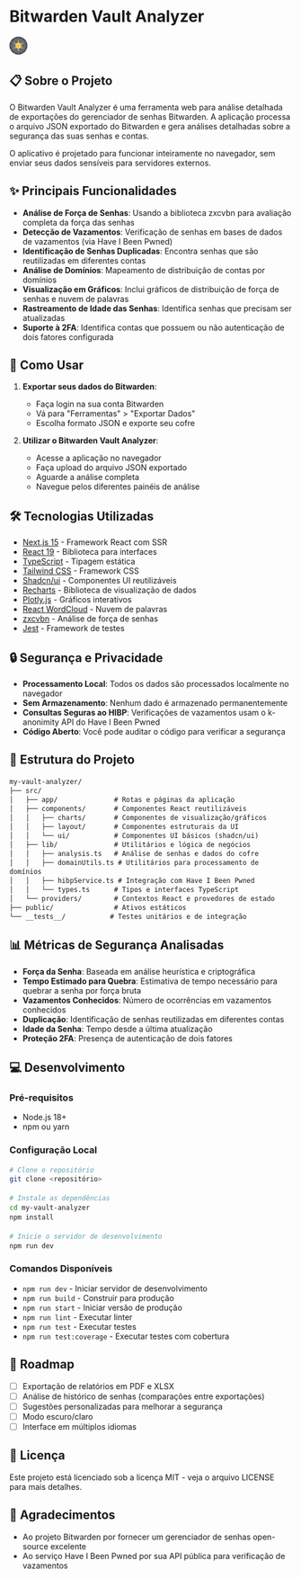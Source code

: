 # Bitwarden Vault Analyzer

![Bitwarden Vault Analyzer Logo](/public/favicon-32x32.png)

## 📋 Sobre o Projeto

O Bitwarden Vault Analyzer é uma ferramenta web para análise detalhada de exportações do gerenciador de senhas Bitwarden. A aplicação processa o arquivo JSON exportado do Bitwarden e gera análises detalhadas sobre a segurança das suas senhas e contas.

O aplicativo é projetado para funcionar inteiramente no navegador, sem enviar seus dados sensíveis para servidores externos.

## ✨ Principais Funcionalidades

- **Análise de Força de Senhas**: Usando a biblioteca zxcvbn para avaliação completa da força das senhas
- **Detecção de Vazamentos**: Verificação de senhas em bases de dados de vazamentos (via Have I Been Pwned)
- **Identificação de Senhas Duplicadas**: Encontra senhas que são reutilizadas em diferentes contas
- **Análise de Domínios**: Mapeamento de distribuição de contas por domínios
- **Visualização em Gráficos**: Inclui gráficos de distribuição de força de senhas e nuvem de palavras
- **Rastreamento de Idade das Senhas**: Identifica senhas que precisam ser atualizadas
- **Suporte à 2FA**: Identifica contas que possuem ou não autenticação de dois fatores configurada

## 🚀 Como Usar

1. **Exportar seus dados do Bitwarden**:

   - Faça login na sua conta Bitwarden
   - Vá para "Ferramentas" > "Exportar Dados"
   - Escolha formato JSON e exporte seu cofre

2. **Utilizar o Bitwarden Vault Analyzer**:
   - Acesse a aplicação no navegador
   - Faça upload do arquivo JSON exportado
   - Aguarde a análise completa
   - Navegue pelos diferentes painéis de análise

## 🛠️ Tecnologias Utilizadas

- [Next.js 15](https://nextjs.org/) - Framework React com SSR
- [React 19](https://react.dev/) - Biblioteca para interfaces
- [TypeScript](https://www.typescriptlang.org/) - Tipagem estática
- [Tailwind CSS](https://tailwindcss.com/) - Framework CSS
- [Shadcn/ui](https://ui.shadcn.com/) - Componentes UI reutilizáveis
- [Recharts](https://recharts.org/) - Biblioteca de visualização de dados
- [Plotly.js](https://plotly.com/javascript/) - Gráficos interativos
- [React WordCloud](https://github.com/chrisrzhou/react-wordcloud) - Nuvem de palavras
- [zxcvbn](https://github.com/dropbox/zxcvbn) - Análise de força de senhas
- [Jest](https://jestjs.io/) - Framework de testes

## 🔒 Segurança e Privacidade

- **Processamento Local**: Todos os dados são processados localmente no navegador
- **Sem Armazenamento**: Nenhum dado é armazenado permanentemente
- **Consultas Seguras ao HIBP**: Verificações de vazamentos usam o k-anonimity API do Have I Been Pwned
- **Código Aberto**: Você pode auditar o código para verificar a segurança

## 🧩 Estrutura do Projeto

```
my-vault-analyzer/
├── src/
│   ├── app/              # Rotas e páginas da aplicação
│   ├── components/       # Componentes React reutilizáveis
│   │   ├── charts/       # Componentes de visualização/gráficos
│   │   ├── layout/       # Componentes estruturais da UI
│   │   └── ui/           # Componentes UI básicos (shadcn/ui)
│   ├── lib/              # Utilitários e lógica de negócios
│   │   ├── analysis.ts   # Análise de senhas e dados do cofre
│   │   ├── domainUtils.ts # Utilitários para processamento de domínios
│   │   ├── hibpService.ts # Integração com Have I Been Pwned
│   │   └── types.ts      # Tipos e interfaces TypeScript
│   └── providers/        # Contextos React e provedores de estado
├── public/               # Ativos estáticos
└── __tests__/           # Testes unitários e de integração
```

## 📊 Métricas de Segurança Analisadas

- **Força da Senha**: Baseada em análise heurística e criptográfica
- **Tempo Estimado para Quebra**: Estimativa de tempo necessário para quebrar a senha por força bruta
- **Vazamentos Conhecidos**: Número de ocorrências em vazamentos conhecidos
- **Duplicação**: Identificação de senhas reutilizadas em diferentes contas
- **Idade da Senha**: Tempo desde a última atualização
- **Proteção 2FA**: Presença de autenticação de dois fatores

## 💻 Desenvolvimento

### Pré-requisitos

- Node.js 18+
- npm ou yarn

### Configuração Local

```bash
# Clone o repositório
git clone <repositório>

# Instale as dependências
cd my-vault-analyzer
npm install

# Inicie o servidor de desenvolvimento
npm run dev
```

### Comandos Disponíveis

- `npm run dev` - Iniciar servidor de desenvolvimento
- `npm run build` - Construir para produção
- `npm run start` - Iniciar versão de produção
- `npm run lint` - Executar linter
- `npm run test` - Executar testes
- `npm run test:coverage` - Executar testes com cobertura

## 📝 Roadmap

- [ ] Exportação de relatórios em PDF e XLSX
- [ ] Análise de histórico de senhas (comparações entre exportações)
- [ ] Sugestões personalizadas para melhorar a segurança
- [ ] Modo escuro/claro
- [ ] Interface em múltiplos idiomas

## 📄 Licença

Este projeto está licenciado sob a licença MIT - veja o arquivo LICENSE para mais detalhes.

## 🙏 Agradecimentos

- Ao projeto Bitwarden por fornecer um gerenciador de senhas open-source excelente
- Ao serviço Have I Been Pwned por sua API pública para verificação de vazamentos
